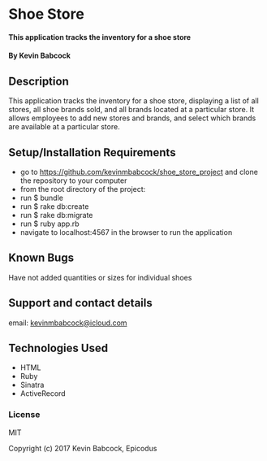 # Shoe Store

#### This application tracks the inventory for a shoe store

#### By Kevin Babcock

## Description

This application tracks the inventory for a shoe store, displaying a list of all stores, all shoe brands sold, and all brands located at a particular store. It allows employees to add new stores and brands, and select which brands are available at a particular store.

## Setup/Installation Requirements

* go to https://github.com/kevinmbabcock/shoe_store_project and clone the repository to your computer
* from the root directory of the project:
* run $ bundle
* run $ rake db:create
* run $ rake db:migrate
* run $ ruby app.rb
* navigate to localhost:4567 in the browser to run the application


## Known Bugs

Have not added quantities or sizes for individual shoes

## Support and contact details

email: kevinmbabcock@icloud.com

## Technologies Used

* HTML
* Ruby
* Sinatra
* ActiveRecord


### License

MIT

Copyright (c) 2017 Kevin Babcock, Epicodus
